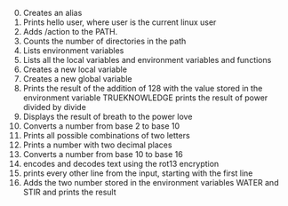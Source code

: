 0. Creates an alias
1. Prints hello user, where user is the current linux user 
3. Adds /action to the PATH.
3. Counts the number of directories in the path
4. Lists environment variables 
5. Lists all the local variables and environment variables and functions
6. Creates a new local variable
7. Creates a new global variable
8. Prints the result of the addition of 128 with the value stored in the environment variable TRUEKNOWLEDGE
prints the result of power divided by divide 
10. Displays the result of breath to the power love 
 11. Converts a number from base 2 to base 10
12. Prints all possible combinations of two letters
13. Prints a number with two decimal places
14. Converts a number from base 10 to base 16
15. encodes and decodes text using the rot13 encryption 
16. prints every other line from the input, starting with the first line
17. Adds the two number stored in the environment variables WATER and STIR and prints the result
